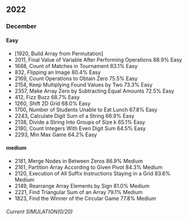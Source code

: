 ## 2022
### December
#### Easy
- [1920, Build Array from Permutation]	   
- 2011, Final Value of Variable After Performing Operations	88.9%	Easy	                          
- 1688, Count of Matches in Tournament	83.1%	Easy	                                   
- 832, Flipping an Image	80.4%	Easy	                    	 
- 2169, Count Operations to Obtain Zero	75.5%	Easy	                                          
- 2154, Keep Multiplying Found Values by Two	73.3%	Easy	                  
- 2357, Make Array Zero by Subtracting Equal Amounts	72.5%	Easy	             
- 412, Fizz Buzz	68.7%	Easy	            
- 1260, Shift 2D Grid	68.0%	Easy	                             
- 1700, Number of Students Unable to Eat Lunch	67.8%	Easy	            
- 2243, Calculate Digit Sum of a String	66.9%	Easy	           
- 2138, Divide a String Into Groups of Size k	65.1%	Easy	         
- 2180, Count Integers With Even Digit Sum	64.5%	Easy            	
- 2293, Min Max Game	64.2%	Easy        

#### medium
- 2181, Merge Nodes in Between Zeros	86.9%	Medium	         
- 2161, Partition Array According to Given Pivot	84.3%	Medium	            
- 2120, Execution of All Suffix Instructions Staying in a Grid	83.6%	Medium	                 
- 2149, Rearrange Array Elements by Sign	81.0%	Medium	            
- 2221, Find Triangular Sum of an Array	79.1%	Medium	       
- 1823, Find the Winner of the Circular Game	77.8%	Medium    
  
###### Current SIMULATION(0/20)
